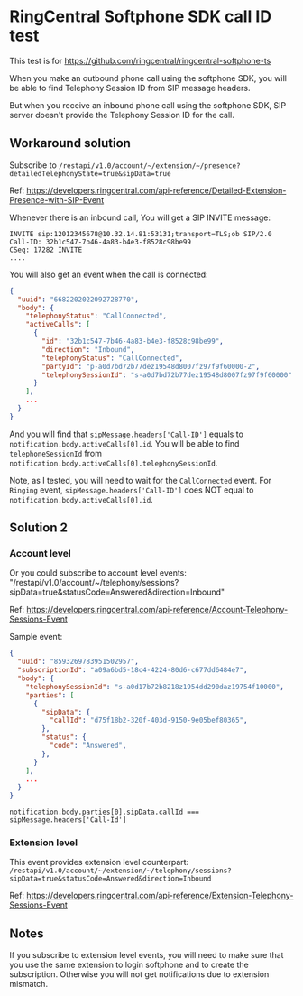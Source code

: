 # RingCentral Softphone SDK call ID test

This test is for https://github.com/ringcentral/ringcentral-softphone-ts

When you make an outbound phone call using the softphone SDK, you will be able
to find Telephony Session ID from SIP message headers.

But when you receive an inbound phone call using the softphone SDK, SIP server
doesn't provide the Telephony Session ID for the call.

## Workaround solution

Subscribe to
`/restapi/v1.0/account/~/extension/~/presence?detailedTelephonyState=true&sipData=true`

Ref:
https://developers.ringcentral.com/api-reference/Detailed-Extension-Presence-with-SIP-Event

Whenever there is an inbound call, You will get a SIP INVITE message:

```
INVITE sip:12012345678@10.32.14.81:53131;transport=TLS;ob SIP/2.0
Call-ID: 32b1c547-7b46-4a83-b4e3-f8528c98be99
CSeq: 17282 INVITE
....
```

You will also get an event when the call is connected:

```json
{
  "uuid": "6682202022092728770",
  "body": {
    "telephonyStatus": "CallConnected",
    "activeCalls": [
      {
        "id": "32b1c547-7b46-4a83-b4e3-f8528c98be99",
        "direction": "Inbound",
        "telephonyStatus": "CallConnected",
        "partyId": "p-a0d7bd72b77dez19548d8007fz97f9f60000-2",
        "telephonySessionId": "s-a0d7bd72b77dez19548d8007fz97f9f60000"
      }
    ],
    ...
  }
}
```

And you will find that `sipMessage.headers['Call-ID']` equals to
`notification.body.activeCalls[0].id`. You will be able to find
`telephoneSessionId` from `notification.body.activeCalls[0].telephonySessionId`.

Note, as I tested, you will need to wait for the `CallConnected` event. For
`Ringing` event, `sipMessage.headers['Call-ID']` does NOT equal to
`notification.body.activeCalls[0].id`.

## Solution 2

### Account level

Or you could subscribe to account level events:
"/restapi/v1.0/account/~/telephony/sessions?sipData=true&statusCode=Answered&direction=Inbound"

Ref:
https://developers.ringcentral.com/api-reference/Account-Telephony-Sessions-Event

Sample event:

```json
{
  "uuid": "8593269783951502957",
  "subscriptionId": "a09a6bd5-18c4-4224-80d6-c677dd6484e7",
  "body": {
    "telephonySessionId": "s-a0d17b72b8218z1954dd290daz19754f10000",
    "parties": [
      {
        "sipData": {
          "callId": "d75f18b2-320f-403d-9150-9e05bef80365",
        },
        "status": {
          "code": "Answered",
        },
      }
    ],
    ...
  }
}
```

`notification.body.parties[0].sipData.callId === sipMessage.headers['Call-Id']`

### Extension level

This event provides extension level counterpart:
`/restapi/v1.0/account/~/extension/~/telephony/sessions?sipData=true&statusCode=Answered&direction=Inbound`

Ref:
https://developers.ringcentral.com/api-reference/Extension-Telephony-Sessions-Event

## Notes

If you subscribe to extension level events, you will need to make sure that you
use the same extension to login softphone and to create the subscription.
Otherwise you will not get notifications due to extension mismatch.
